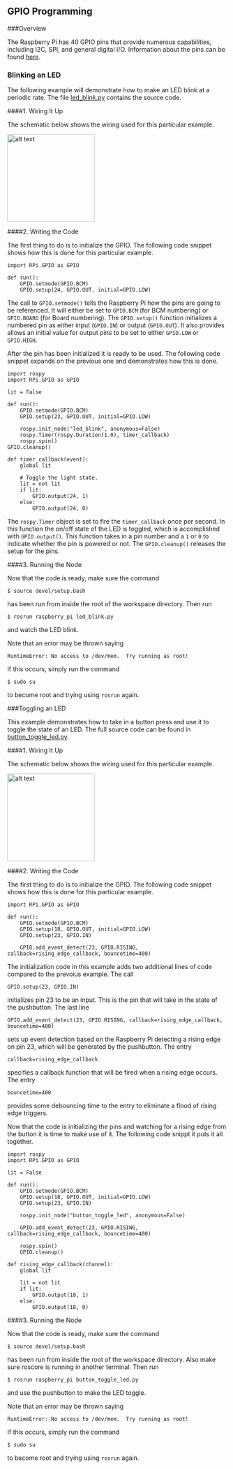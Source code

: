 ## GPIO Programming

###Overview

The Raspberry Pi has 40 GPIO pins that provide numerous capabilities, including I2C, SPI, and general digital I/O.  Information about the pins can be found [here](http://pi.gadgetoid.com/pinout).

### Blinking an LED

The following example will demonstrate how to make an LED blink at a periodic rate.  The file [led_blink.py](https://github.com/mattmongeon/raspberry_pi/blob/master/src/led_blink.py) contains the source code.

####1. Wiring It Up

The schematic below shows the wiring used for this particular example.

<img src="https://raw.githubusercontent.com/mattmongeon/raspberry_pi/master/image/blink_led.png" alt="alt text" style="width:200px">

####2. Writing the Code

The first thing to do is to initialize the GPIO.  The following code snippet shows how this is done for this particular example.

    import RPi.GPIO as GPIO
    
    def run():
        GPIO.setmode(GPIO.BCM)
        GPIO.setup(24, GPIO.OUT, initial=GPIO.LOW)

The call to ```GPIO.setmode()``` tells the Raspberry Pi how the pins are going to be referenced.  It will either be set to ```GPIO.BCM``` (for BCM numbering) or ```GPIO.BOARD``` (for Board numbering).  The ```GPIO.setup()``` function initializes a numbered pin as either input (```GPIO.IN```) or output (```GPIO.OUT```).  It also provides allows an initial value for output pins to be set to either ```GPIO.LOW``` or ```GPIO.HIGH```.

After the pin has been initialized it is ready to be used.  The following code snippet expands on the previous one and demonstrates how this is done.

    import rospy
    import RPi.GPIO as GPIO
        
    lit = False
    
    def run():
        GPIO.setmode(GPIO.BCM)
        GPIO.setup(23, GPIO.OUT, initial=GPIO.LOW)

        rospy.init_node("led_blink", anonymous=False)
        rospy.Timer(rospy.Duration(1.0), timer_callback)
        rospy.spin()
	GPIO.cleanup()

    def timer_callback(event):
        global lit

        # Toggle the light state.
        lit = not lit
        if lit:
            GPIO.output(24, 1)
        else:
            GPIO.output(24, 0)

The ```rospy.Timer``` object is set to fire the ```timer_callback``` once per second.  In this function the on/off state of the LED is toggled, which is accomplished with ```GPIO.output()```.  This function takes in a pin number and a ```1``` or ```0``` to indicate whether the pin is powered or not.  The ```GPIO.cleanup()``` releases the setup for the pins.

####3. Running the Node

Now that the code is ready, make sure the command

    $ source devel/setup.bash

has been run from inside the root of the workspace directory.  Then run

    $ rosrun raspberry_pi led_blink.py

and watch the LED blink.

Note that an error may be thrown saying

    RuntimeError: No access to /dev/mem.  Try running as root!

If this occurs, simply run the command

    $ sudo su

to become root and trying using ```rosrun``` again.

###Toggling an LED

This example demonstrates how to take in a button press and use it to toggle the state of an LED.  The full source code can be found in [button_toggle_led.py](https://github.com/mattmongeon/raspberry_pi/blob/master/src/button_toggle_led.py).

####1. Wiring It Up

The schematic below shows the wiring used for this particular example.

<img src="https://raw.githubusercontent.com/mattmongeon/raspberry_pi/master/image/toggle_led.png" alt="alt text" style="width:200px">

####2. Writing the Code

The first thing to do is to initialize the GPIO.  The following code snippet shows how this is done for this particular example.

    import RPi.GPIO as GPIO
    
    def run():
        GPIO.setmode(GPIO.BCM)
        GPIO.setup(18, GPIO.OUT, initial=GPIO.LOW)
        GPIO.setup(23, GPIO.IN)
        
        GPIO.add_event_detect(23, GPIO.RISING, callback=rising_edge_callback, bouncetime=400)

The initialization code in this example adds two additional lines of code compared to the prevoius example.  The call

    GPIO.setup(23, GPIO.IN)

initializes pin 23 to be an input.  This is the pin that will take in the state of the pushbutton.  The last line

    GPIO.add_event_detect(23, GPIO.RISING, callback=rising_edge_callback, bouncetime=400)

sets up event detection based on the Raspberry Pi detecting a rising edge on pin 23, which will be generated by the pushbutton.  The entry

    callback=rising_edge_callback

specifies a callback function that will be fired when a rising edge occurs.  The entry

    bouncetime=400

provides some debouncing time to the entry to eliminate a flood of rising edge triggers.

Now that the code is initializing the pins and watching for a rising edge from the button it is time to make use of it.  The following code snippt it puts it all together.

    import rospy
    import RPi.GPIO as GPIO

    lit = False

    def run():
        GPIO.setmode(GPIO.BCM)
        GPIO.setup(18, GPIO.OUT, initial=GPIO.LOW)
        GPIO.setup(23, GPIO.IN)

        rospy.init_node("button_toggle_led", anonymous=False)
        
        GPIO.add_event_detect(23, GPIO.RISING, callback=rising_edge_callback, bouncetime=400)

        rospy.spin()
        GPIO.cleanup()

    def rising_edge_callback(channel):
        global lit
        
        lit = not lit
        if lit:
            GPIO.output(18, 1)
        else:
            GPIO.output(18, 0)

####3. Running the Node

Now that the code is ready, make sure the command

    $ source devel/setup.bash

has been run from inside the root of the workspace directory.  Also make sure roscore is running in another terminal.  Then run

    $ rosrun raspberry_pi button_toggle_led.py

and use the pushbutton to make the LED toggle.

Note that an error may be thrown saying

    RuntimeError: No access to /dev/mem.  Try running as root!

If this occurs, simply run the command

    $ sudo su

to become root and trying using ```rosrun``` again.

